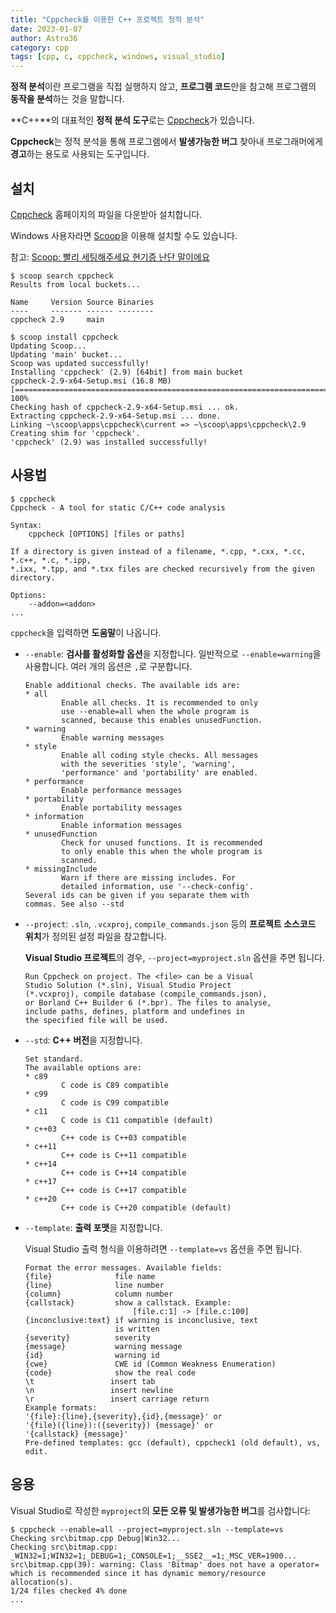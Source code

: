 ```yaml
---
title: "Cppcheck를 이용한 C++ 프로젝트 정적 분석"
date: 2023-01-07
author: Astro36
category: cpp
tags: [cpp, c, cppcheck, windows, visual_studio]
---
```


**정적 분석**이란 프로그램을 직접 실행하지 않고, **프로그램 코드**만을 참고해 프로그램의 **동작을 분석**하는 것을 말합니다.

**C++**의 대표적인 **정적 분석 도구**로는 [Cppcheck](https://cppcheck.sourceforge.io/)가 있습니다.

**Cppcheck**는 정적 분석을 통해 프로그램에서 **발생가능한 버그** 찾아내 프로그래머에게 **경고**하는 용도로 사용되는 도구입니다.

## 설치

[Cppcheck](https://cppcheck.sourceforge.io/) 홈페이지의 파일을 다운받아 설치합니다.

Windows 사용자라면 [Scoop](https://scoop.sh/)을 이용해 설치할 수도 있습니다.

참고: [Scoop: 빨리 세팅해주세요 현기증 난단 말이에요](https://int-i.github.io/windows/2022-11-20/scoop/)

```text
$ scoop search cppcheck
Results from local buckets...

Name     Version Source Binaries
----     ------- ------ --------
cppcheck 2.9     main

$ scoop install cppcheck
Updating Scoop...
Updating 'main' bucket...
Scoop was updated successfully!
Installing 'cppcheck' (2.9) [64bit] from main bucket
cppcheck-2.9-x64-Setup.msi (16.8 MB) [========================================================================] 100%
Checking hash of cppcheck-2.9-x64-Setup.msi ... ok.
Extracting cppcheck-2.9-x64-Setup.msi ... done.
Linking ~\scoop\apps\cppcheck\current => ~\scoop\apps\cppcheck\2.9
Creating shim for 'cppcheck'.
'cppcheck' (2.9) was installed successfully!
```

## 사용법

```text
$ cppcheck
Cppcheck - A tool for static C/C++ code analysis

Syntax:
    cppcheck [OPTIONS] [files or paths]

If a directory is given instead of a filename, *.cpp, *.cxx, *.cc, *.c++, *.c, *.ipp,
*.ixx, *.tpp, and *.txx files are checked recursively from the given directory.

Options:
    --addon=<addon>
...
```

`cppcheck`을 입력하면 **도움말**이 나옵니다.

- `--enable`: **검사를 활성화할 옵션**을 지정합니다. 일반적으로 `--enable=warning`을 사용합니다. 여러 개의 옵션은 `,`로 구분합니다.

    ```text
    Enable additional checks. The available ids are:
    * all
            Enable all checks. It is recommended to only
            use --enable=all when the whole program is
            scanned, because this enables unusedFunction.
    * warning
            Enable warning messages
    * style
            Enable all coding style checks. All messages
            with the severities 'style', 'warning',
            'performance' and 'portability' are enabled.
    * performance
            Enable performance messages
    * portability
            Enable portability messages
    * information
            Enable information messages
    * unusedFunction
            Check for unused functions. It is recommended
            to only enable this when the whole program is
            scanned.
    * missingInclude
            Warn if there are missing includes. For
            detailed information, use '--check-config'.
    Several ids can be given if you separate them with
    commas. See also --std
    ```

- `--project`: `.sln`, `.vcxproj`, `compile_commands.json` 등의 **프로젝트 소스코드 위치**가 정의된 설정 파일을 참고합니다.

    **Visual Studio 프로젝트**의 경우, `--project=myproject.sln` 옵션을 주면 됩니다.

    ```text
    Run Cppcheck on project. The <file> can be a Visual
    Studio Solution (*.sln), Visual Studio Project
    (*.vcxproj), compile database (compile_commands.json),
    or Borland C++ Builder 6 (*.bpr). The files to analyse,
    include paths, defines, platform and undefines in
    the specified file will be used.
    ```

- `--std`: **C++ 버전**을 지정합니다.

    ```text
    Set standard.
    The available options are:
    * c89
            C code is C89 compatible
    * c99
            C code is C99 compatible
    * c11
            C code is C11 compatible (default)
    * c++03
            C++ code is C++03 compatible
    * c++11
            C++ code is C++11 compatible
    * c++14
            C++ code is C++14 compatible
    * c++17
            C++ code is C++17 compatible
    * c++20
            C++ code is C++20 compatible (default)
    ```

- `--template`: **출력 포맷**을 지정합니다.

    Visual Studio 출력 형식을 이용하려면 `--template=vs` 옵션을 주면 됩니다.

    ```text
    Format the error messages. Available fields:
    {file}              file name
    {line}              line number
    {column}            column number
    {callstack}         show a callstack. Example:
                            [file.c:1] -> [file.c:100]
    {inconclusive:text} if warning is inconclusive, text
                        is written
    {severity}          severity
    {message}           warning message
    {id}                warning id
    {cwe}               CWE id (Common Weakness Enumeration)
    {code}              show the real code
    \t                 insert tab
    \n                 insert newline
    \r                 insert carriage return
    Example formats:
    '{file}:{line},{severity},{id},{message}' or
    '{file}({line}):({severity}) {message}' or
    '{callstack} {message}'
    Pre-defined templates: gcc (default), cppcheck1 (old default), vs, edit.
    ```

## 응용

Visual Studio로 작성한 `myproject`의 **모든 오류 및 발생가능한 버그**를 검사합니다:

```text
$ cppcheck --enable=all --project=myproject.sln --template=vs
Checking src\bitmap.cpp Debug|Win32...
Checking src\bitmap.cpp: _WIN32=1;WIN32=1;_DEBUG=1;_CONSOLE=1;__SSE2__=1;_MSC_VER=1900...
src\bitmap.cpp(39): warning: Class 'Bitmap' does not have a operator= which is recommended since it has dynamic memory/resource allocation(s).
1/24 files checked 4% done
...
```
